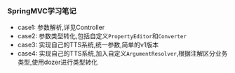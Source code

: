 ### SpringMVC学习笔记

* case1: 参数解析,详见Controller
* case2: 参数类型转化,包括自定义`PropertyEditor`和`Converter`
* case3: 实现自己的TTS系统,统一参数,简单的v1版本
* case4: 实现自己的TTS系统,加入自定义`ArgumentResolver`,根据注解区分业务类型,使用dozer进行类型转化